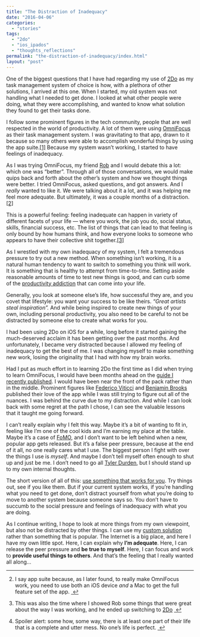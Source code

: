 ```yaml
---
title: "The Distraction of Inadequacy"
date: "2016-04-06"
categories: 
  - "stories"
tags: 
  - "2do"
  - "ios_ipados"
  - "thoughts_reflections"
permalink: "the-distraction-of-inadequacy/index.html"
layout: "post"
---
```


One of the biggest questions that I have had regarding my use of [2Do](https://geo.itunes.apple.com/us/app/2do/id303656546?at=1001l4VZ&ct=nahumck_me) as my task management system of choice is how, with a plethora of other solutions, I arrived at this one. When I started, my old system was not handling what I needed to get done. I looked at what other people were doing, what they were accomplishing, and wanted to know what solution they found to get their tasks done.

I follow some prominent figures in the tech community, people that are well respected in the world of productivity. A lot of them were using [OmniFocus](https://geo.itunes.apple.com/us/app/omnifocus-2/id904071710?at=1001l4VZ&ct=nahumck_me) as their task management system. I was gravitating to that app, drawn to it because so many others were able to accomplish wonderful things by using the app suite.[\[1\]](#fn-1 "see footnote") Because my system wasn’t working, I started to have feelings of inadequacy.

As I was trying OmniFocus, my friend [Rob](http://robmalanowski.com/ "Rob Malanowski") and I would debate this a lot: which one was “better”. Through all of those conversations, we would make quips back and forth about the other’s system and how we thought things were better. I tried OmniFocus, asked questions, and got answers. And I _really_ wanted to like it. We were talking about it a lot, and it was helping me feel more adequate. But ultimately, it was a couple months of a distraction.[\[2\]](#fn-2 "see footnote")

This is a powerful feeling: feeling inadequate can happen in variety of different facets of your life — where you work, the job you do, social status, skills, financial success, etc. The list of things that can lead to that feeling is only bound by how humans think, and how everyone looks to someone who appears to have their collective shit together.[\[3\]](#fn-3 "see footnote")

As I wrestled with my own inadequacy of my system, I felt a tremendous pressure to try out a new method. When something isn’t working, it is a natural human tendency to want to switch to something you think will work. It is something that is healthy to attempt from time-to-time. Setting aside reasonable amounts of time to test new things is good, and can curb some of the [productivity addiction](https://blog.todoist.com/2016/02/11/productivity-addiction/ "Productivity Addiction — Todoist Blog") that can come into your life.

Generally, you look at someone else’s life, how successful they are, and you covet that lifestyle: you want your success to be like theirs. _“Great artists steal inspiration”._ And while being inspired to create new things of your own, including personal productivity, you also need to be careful to not be distracted by someone else to create what works for you.

I had been using 2Do on iOS for a while, long before it started gaining the much-deserved acclaim it has been getting over the past months. And unfortunately, I became very distracted because I allowed my feeling of inadequacy to get the best of me. I was changing myself to make something new work, losing the originality that I had with how my brain works.

Had I put as much effort in to learning 2Do the first time as I did when trying to learn OmniFocus, I would have been months ahead on the [guide I recently published](https://www.nahumck.me/move-your-thoughts-to-2do). I would have been near the front of the pack rather than in the middle. Prominent figures like [Federico Viticci](https://www.macstories.net/stories/why-2do-is-my-new-favorite-ios-task-manager/) and [Benjamin Brooks](https://brooksreview.net/2016/01/2do/) published their love of the app while I was still trying to figure out all of the nuances. I was behind the curve due to my distraction. And while I can look back with some regret at the path I chose, I can see the valuable lessons that it taught me going forward.

I can’t really explain why I felt this way. Maybe it’s a bit of wanting to fit in, feeling like I’m one of the cool kids and I’m earning my place at the table. Maybe it’s a case of [FoMO](https://en.wikipedia.org/wiki/Fear_of_missing_out "FoMO"), and I don’t want to be left behind when a new, popular app gets released. But it’s a false peer pressure, because at the end of it all, no one really cares what I use. The biggest person I fight with over the things I use is _myself_. And maybe I don’t tell myself often enough to shut up and just be me. I don’t need to go all [Tyler Durden](http://amzn.to/1ovRngD "Fight Club - Amazon.com"), but I should stand up to my own internal thoughts.

The short version of all of this: [use something that works for you](https://www.nahumck.me/the-right-tool-for-the-job). Try things out, see if you like them. But if your current system works, if you’re handling what you need to get done, don’t distract yourself from what you’re doing to move to another system because someone says so. You don’t have to succumb to the social pressure and feelings of inadequacy with what you are doing.

As I continue writing, I hope to look at more things from my own viewpoint, but also not be distracted by other things. I can use my [custom solution](https://www.nahumck.me/using-drafts-as-a-main-text-editor) rather than something that is popular. The Internet is a big place, and here I have my own little spot. Here, I can explain why **I’m adequate**. Here, I can release the peer pressure and **be true to myself**. Here, I can focus and work to **provide useful things to others**. And that’s the feeling that I really wanted all along…

* * *

2. I say app suite because, as I later found, to really make OmniFocus work, you need to use both an iOS device _and_ a Mac to get the full feature set of the app. [ ↩](#fnref-1 "return to article")

4. This was also the time where I showed Rob some things that were great about the way I was working, and he ended up switching to [2Do](http://robmalanowski.com/switching-from-omnifocus-to-2do.html) [ ↩](#fnref-2 "return to article")

6. Spoiler alert: some how, some way, there is at least one part of their life that is a complete and utter mess. No one’s life is perfect. [ ↩](#fnref-3 "return to article")
